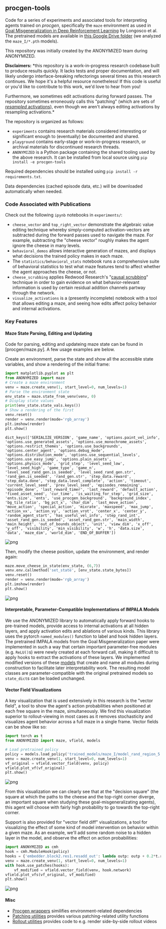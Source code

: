 ## procgen-tools

Code for a series of experiments and associated tools for interpreting
agents trained on _procgen_, specifically the `maze` environment as used
in [Goal Misgeneralization in Deep Reinforcement
Learning](https://arxiv.org/abs/2105.14111) by Longosco et al. The
pretrained models are available in [this Google Drive
folder](https://drive.google.com/drive/folders/1Ig7bzRlieyYFcdKL_PM-guSWR8WryDOL?usp=sharing)
(we analyzed the `maze_I/*.pth` models).

This repository was initially created by the ANONYMIZED team during ANONYMIZED.

**Disclaimers:** *this repository is a work-in-progress research codebase
built to produce results quickly. It lacks tests and proper
documentation, and will likely undergo interface-breaking refectorings
several times as this research continues. We hope it's a helpful
resource nonetheless! If this code is useful or you'd like to contribute
to this work, we'd love to hear from you! 

Furthermore, we sometimes edit activations during forward passes. The
repository sometimes erroneously calls this "patching" (which are sets
of [_resampled_ activations](https://www.alignmentforum.org/posts/xh85KbTFhbCz7taD4/how-to-think-about-activation-patching)), even though we aren't always editing
activations by resampling activations.*

The repository is organized as follows:
- `experiments` contains research materials considered interesting or significant enough to (eventually) be documented and shared.
- `playground` contains early-stage or work-in-progress research, or archival materials for discontinued research threads.
- `ANONYMIZED` is a Python package containing the shared tooling used by the above research.  It can be installed from local source using `pip install -e procgen-tools`

Required dependencies should be installed using `pip install -r requirements.txt`.  

Data dependencies (cached episode data, etc.) will be downloaded
automatically when needed. 

### Code Associated with Publications

Check out the following `ipynb` notebooks in `experiments/`:
- `cheese_vector` and `top_right_vector` demonstrate the algebraic value
  editing technique whereby simply-computed activation-vectors are subtracted
  during the forward passes used to navigate the maze. For example, subtracting the "cheese vector" roughly
  makes the agent ignore the cheese in many levels.
- `behavioral_demos` allows interactive generation of mazes, and
  displays what decisions the trained policy makes in each maze.
- The `statistics/behavioral_stats` notebook runs a comprehensive suite
  of behavioral statistics to test what maze features tend to affect
  whether the agent approaches the cheese, or not.
- `cheese_scrubbing` applies Redwood Research's "[causal scrubbing](https://www.alignmentforum.org/posts/JvZhhzycHu2Yd57RN/causal-scrubbing-a-method-for-rigorously-testing)"
  technique in order to gain evidence on what behavior-relevant information is
  used by certain residual addition
  channels partway through the network. 
- `visualize_activations` is a (presently incomplete) notebook with a
  tool that allows editing a maze, and seeing how edits affect policy
  behavior and internal activations. 


### Key Features

#### Maze State Parsing, Editing and Updating

Code for parsing, editing and updateing maze state can be found in [procgen/maze.py].  A few usage examples are below.

Create an environment, parse the state and show all the accessible state variables, and show a rendering of the initial frame:


```python
import matplotlib.pyplot as plt
from ANONYMIZED import maze
# Create a maze environment
venv = maze.create_venv(1, start_level=0, num_levels=1)
# Parse the environment state
env_state = maze.state_from_venv(venv, 0)
# Display state values
print(env_state.state_vals.keys())
# Show a rendering of the first
venv.reset()
render = venv.render(mode='rgb_array')
plt.imshow(render)
plt.show()
```

    dict_keys(['SERIALIZE_VERSION', 'game_name', 'options.paint_vel_info', 'options.use_generated_assets', 'options.use_monochrome_assets', 'options.restrict_themes', 'options.use_backgrounds', 'options.center_agent', 'options.debug_mode', 'options.distribution_mode', 'options.use_sequential_levels', 'options.use_easy_jump', 'options.plain_assets', 'options.physics_mode', 'grid_step', 'level_seed_low', 'level_seed_high', 'game_type', 'game_n', 'level_seed_rand_gen.is_seeded', 'level_seed_rand_gen.str', 'rand_gen.is_seeded', 'rand_gen.str', 'step_data.reward', 'step_data.done', 'step_data.level_complete', 'action', 'timeout', 'current_level_seed', 'prev_level_seed', 'episodes_remaining', 'episode_done', 'last_reward_timer', 'last_reward', 'default_action', 'fixed_asset_seed', 'cur_time', 'is_waiting_for_step', 'grid_size', 'ents.size', 'ents', 'use_procgen_background', 'background_index', 'bg_tile_ratio', 'bg_pct_x', 'char_dim', 'last_move_action', 'move_action', 'special_action', 'mixrate', 'maxspeed', 'max_jump', 'action_vx', 'action_vy', 'action_vrot', 'center_x', 'center_y', 'random_agent_start', 'has_useful_vel_info', 'step_rand_int', 'asset_rand_gen.is_seeded', 'asset_rand_gen.str', 'main_width', 'main_height', 'out_of_bounds_object', 'unit', 'view_dim', 'x_off', 'y_off', 'visibility', 'min_visibility', 'w', 'h', 'data.size', 'data', 'maze_dim', 'world_dim', 'END_OF_BUFFER'])



    
![png](README_files/README_1_5.png)
    


Then, modify the cheese position, update the environment, and render again:


```python
maze.move_cheese_in_state(env_state, (6,7))
venv.env.callmethod('set_state', [env_state.state_bytes])
venv.reset()
render = venv.render(mode='rgb_array')
plt.imshow(render)
plt.show()
```


    
![png](README_files/README_3_0.png)
    


#### Interpretable, Parameter-Compatible Implementations of IMPALA Models

We use the ANONYMIZED library to automatically apply forward hooks to pre-trained models, provide access to internal activations at all hidden layers, and apply activation edits and ablations of various kinds.  This library uses the pytorch `named_modules()` function to label and hook hidden layers.  The pretrained IMPALA models from the Goal Misgeneralization paper were implemented in such a way that certain important parameter-free modules (e.g. `ReLU()`s) were newly created at each forward call, making it difficult to apply hooks to extract the activations of these layers.  We implemented modified versions of these [models](ANONYMIZED/models.py) that create and name all modules during construction to facilitate later interpretability work.  The resulting model classes are parameter-compatible with the original pretrained models so `state_dict`s can be loaded unchanged.

#### Vector Field Visualizations

A key visualization that is used extensively in this research is the "vector field", a tool to show the agent's action probabilities when positioned at each free square in the maze, simultaneously.  We find this visualization superior to rollout-viewing in most cases as it removes stochasticity and visualizes agent behavior across a full maze in a single frame.  Vector fields can be show like so:


```python
import torch as t
from ANONYMIZED import maze, vfield, models

# Load pretrained policy
policy = models.load_policy('trained_models/maze_I/model_rand_region_5.pth', 15, t.device('cpu'))
venv = maze.create_venv(1, start_level=0, num_levels=1)
vf_original = vfield.vector_field(venv, policy)
vfield.plot_vf(vf_original)
plt.show()
```


    
![png](README_files/README_5_0.png)
    


From this visualization we can clearly see that at the "decision square" (the square at which the paths to the cheese and the top-right corner diverge, an important square when studying these goal-misgeneralizating agents), this agent will choose with fairly high probability to go towards the top-right corner.

Support is also provided for "vector field diff" visualizations, a tool for visualizing the effect of some kind of model intervention  on behavior within a given maze.  As an example, we'll add some random noise to a hidden layer in the model, and observe the effect on action probabilities:


```python
import ANONYMIZED as cmh
hook = cmh.ModuleHook(policy)
hooks = {'embedder.block2.res1.resadd_out': lambda outp: outp + 0.2*t.randn_like(outp)}
venv = maze.create_venv(1, start_level=0, num_levels=1)
with hook.use_patches(hooks):
    vf_modified = vfield.vector_field(venv, hook.network)
vfield.plot_vfs(vf_original, vf_modified)
plt.show()
```


    
![png](README_files/README_7_0.png)
    



#### Misc
- [Procgen wrappers](ANONYMIZED/procgen_wrappers.py) similifies environment-related dependencies
- [Patching utilities](ANONYMIZED/patch_utils.py) provides various patching-related utility functions
- [Rollout utilities](ANONYMIZED/rollout_utils.py) provides code to e.g. render side-by-side rollout videos
